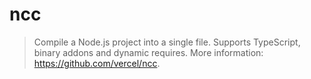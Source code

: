 # ncc

> Compile a Node.js project into a single file.
> Supports TypeScript, binary addons and dynamic requires.
> More information: <https://github.com/vercel/ncc>.

